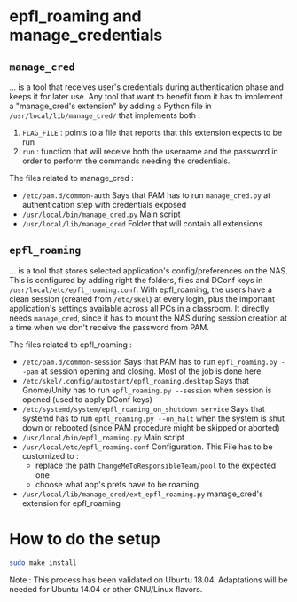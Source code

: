 # epfl_roaming and manage_credentials


## `manage_cred`

... is a tool that receives user's credentials during authentication phase and keeps it for later use.
Any tool that want to benefit from it has to implement a "manage_cred's extension" by adding a Python file in `/usr/local/lib/manage_cred/` that implements both :
1. `FLAG_FILE` : points to a file that reports that this extension expects to be run
2. `run` : function that will receive both the username and the password in order to perform the commands needing the credentials.

The files related to manage_cred :
+ `/etc/pam.d/common-auth`
    Says that PAM has to run `manage_cred.py` at authentication step with credentials exposed
+ `/usr/local/bin/manage_cred.py`
    Main script
+ `/usr/local/lib/manage_cred`
    Folder that will contain all extensions


## `epfl_roaming`

... is a tool that stores selected application's config/preferences on the NAS. This is configured by adding right the folders, files and DConf keys in `/usr/local/etc/epfl_roaming.conf`.
With epfl_roaming, the users have a clean session (created from `/etc/skel`) at every login, plus the important application's settings available across all PCs in a classroom.
It directly needs `manage_cred`, since it has to mount the NAS during session creation at a time when we don't receive the password from PAM.

The files related to epfl_roaming :
+ `/etc/pam.d/common-session`
    Says that PAM has to run `epfl_roaming.py --pam` at session opening and closing. Most of the job is done here.
+ `/etc/skel/.config/autostart/epfl_roaming.desktop`
    Says that Gnome/Unity has to run `epfl_roaming.py --session` when session is opened (used to apply DConf keys)
+ `/etc/systemd/system/epfl_roaming_on_shutdown.service`
    Says that systemd has to run `epfl_roaming.py --on_halt` when the system is shut down or rebooted (since PAM procedure might be skipped or aborted)
+ `/usr/local/bin/epfl_roaming.py`
    Main script
+ `/usr/local/etc/epfl_roaming.conf`
    Configuration.
    This File has to be customized to :
    + replace the path `ChangeMeToResponsibleTeam/pool` to the expected one
    + choose what app's prefs have to be roaming
+ `/usr/local/lib/manage_cred/ext_epfl_roaming.py`
    manage_cred's extension for epfl_roaming


# How to do the setup

~~~ bash
sudo make install
~~~

Note : This process has been validated on Ubuntu 18.04. Adaptations will be needed for Ubuntu 14.04 or other GNU/Linux flavors.
